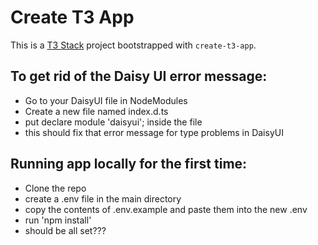 # Create T3 App

This is a [T3 Stack](https://create.t3.gg/) project bootstrapped with `create-t3-app`.

## To get rid of the Daisy UI error message:

- Go to your DaisyUI file in NodeModules
- Create a new file named index.d.ts
- put declare module 'daisyui'; inside the file
- this should fix that error message for type problems in DaisyUI

## Running app locally for the first time: 
 
- Clone the repo 
- create a .env file in the main directory 
- copy the contents of .env.example and paste them into the new .env
- run 'npm install' 
- should be all set??? 
